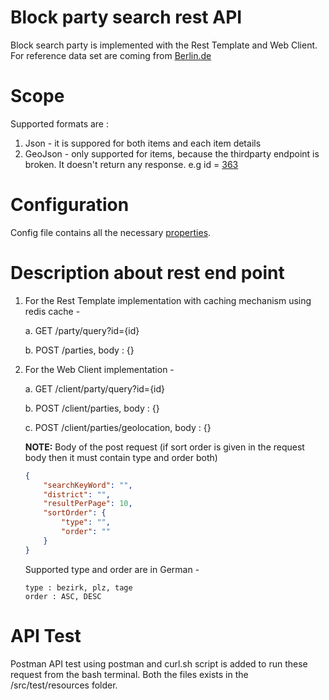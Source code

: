 # Block party search rest API
Block search party is implemented with the Rest Template and Web Client. For reference data set are coming from [Berlin.de](https://www.berlin.de/sen/web/service/maerkte-feste/wochen-troedelmaerkte/index.php/)

# Scope
Supported formats are :
1. Json - it is suppored for both items and each item details
2. GeoJson - only supported for items, because the thirdparty endpoint is broken. It doesn't return any response. e.g id = [363](https://www.berlin.de/sen/web/service/maerkte-feste/wochen-troedelmaerkte/index.php/detail/363.geojson)

# Configuration
Config file contains all the necessary [properties](/src/main/resources/application.properties).

# Description about rest end point
1. For the Rest Template implementation with caching mechanism using redis cache -

   a. GET /party/query?id={id}
   
   b. POST /parties, body : {}
   
2. For the Web Client implementation -

   a. GET /client/party/query?id={id}
   
   b. POST /client/parties, body : {}
   
   c. POST /client/parties/geolocation, body : {}
   
   **NOTE:** Body of the post request (if sort order is given in the request body then it must contain type and order both)
   
   ```json
   {
       "searchKeyWord": "",
       "district": "",
       "resultPerPage": 10,
       "sortOrder": {
           "type": "",
           "order": ""
       }
   }
   ```
   Supported type and order are in German -
   ```
   type : bezirk, plz, tage
   order : ASC, DESC
   ```
   
# API Test
Postman API test using postman and curl.sh script is added to run these request from the bash terminal. Both the files exists in the /src/test/resources folder.

